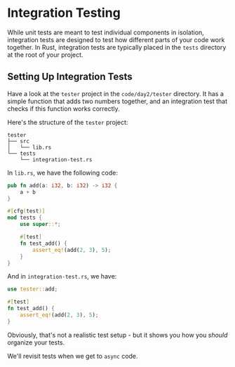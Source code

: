# Integration Testing

While unit tests are meant to test individual components in isolation, integration tests are designed to test how different parts of your code work together. In Rust, integration tests are typically placed in the `tests` directory at the root of your project.

## Setting Up Integration Tests

Have a look at the `tester` project in the `code/day2/tester` directory. It has a simple function that adds two numbers together, and an integration test that checks if this function works correctly.

Here's the structure of the `tester` project:

```
tester
├── src
│   └── lib.rs
└── tests
    └── integration-test.rs
```

In `lib.rs`, we have the following code:

```rust
pub fn add(a: i32, b: i32) -> i32 {
    a + b
}

#[cfg(test)]
mod tests {
    use super::*;

    #[test]
    fn test_add() {
        assert_eq!(add(2, 3), 5);
    }
}
```

And in `integration-test.rs`, we have:

```rust
use tester::add;

#[test]
fn test_add() {
    assert_eq!(add(2, 3), 5);
}
```

Obviously, that's not a realistic test setup - but it shows you how you *should* organize your tests.

We'll revisit tests when we get to `async` code.